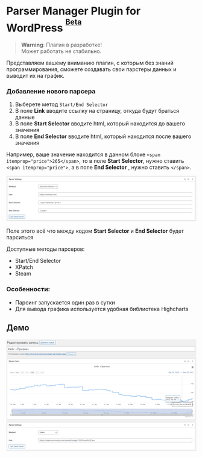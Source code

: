 # Parser Manager Plugin for WordPress <sup><sup>[Beta](https://ru.wikipedia.org/wiki/Бета-тестирование)</sup></sup>

> **Warning**: Плагин в разработке!<br>
> Может работать не стабильно.

Представляем вашему вниманию плагин, с которым без знаний программирования, сможете создавать свои парстеры данных и выводит их на график.

### Добавление нового парсера
1. Выберете метод `Start/End Selector`
2. В поле **Link** вводите ссылку на страницу, откуда будут браться данные
3. В поле **Start Selector** вводите html, который находится до вашего значения
4. В поле **End Selector** вводите html, который находится после вашего значения

Например, ваше значение находится в данном блоке `<span itemprop="price">265</span>`, то в поле **Start Selector**, нужно ставить `<span itemprop="price">`, а в поле **End Selector** , нужно ставить `</span>`.

![Parser Settings](./resources/screenshots/parser-settings.png)

Поле этого всё что между кодом **Start Selector** и **End Selector** будет парситься

Доступные методы парсеров:
- Start/End Selector
- XPatch
- Steam

### Особенности:
- Парсинг запускается один раз в сутки
- Для вывода графика используется удобная библиотека Highcharts

## Демо
![Demo](./resources/screenshots/demo.png)